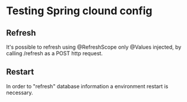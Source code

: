 # Testing Spring clound config
## Refresh
It's possible to refresh using @RefreshScope only @Values injected, by calling /refresh as a POST http request.
## Restart
In order to "refresh" database information a environment restart is necessary. 